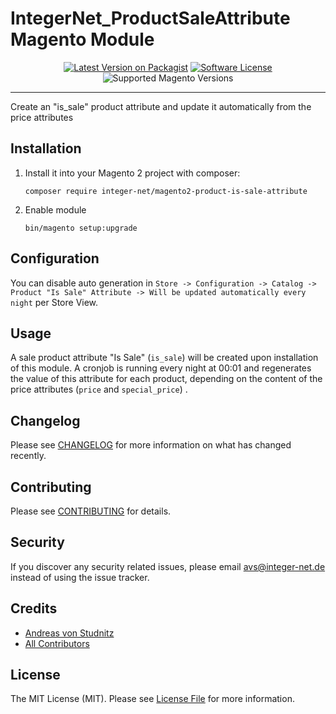 # IntegerNet_ProductSaleAttribute Magento Module
<div align="center">

[![Latest Version on Packagist][ico-version]][link-packagist]
[![Software License][ico-license]](LICENSE.md)
![Supported Magento Versions][ico-compatibility]
</div>

---

Create an "is_sale" product attribute and update it automatically from the price attributes

## Installation

1. Install it into your Magento 2 project with composer:
    ```
    composer require integer-net/magento2-product-is-sale-attribute
    ```

2. Enable module
    ```
    bin/magento setup:upgrade
    ```

## Configuration

You can disable auto generation in `Store -> Configuration -> Catalog -> Product "Is Sale" Attribute -> Will be updated automatically every night` per Store View.

## Usage

A sale product attribute "Is Sale" (`is_sale`) will be created upon installation of this module.
A cronjob is running every night at 00:01 and regenerates the value of this attribute for each 
product, depending on the content of the price attributes (`price` and `special_price`) .

## Changelog

Please see [CHANGELOG](CHANGELOG.md) for more information on what has changed recently.

## Contributing

Please see [CONTRIBUTING](CONTRIBUTING.md) for details.

## Security

If you discover any security related issues, please email avs@integer-net.de instead of using the issue tracker.

## Credits

- [Andreas von Studnitz][link-author]
- [All Contributors][link-contributors]

## License

The MIT License (MIT). Please see [License File](LICENSE) for more information.

[ico-version]: https://img.shields.io/packagist/v/integer-net/magento2-product-is-sale-attribute.svg?style=flat-square
[ico-license]: https://img.shields.io/badge/license-MIT-brightgreen.svg?style=flat-square
[ico-compatibility]: https://img.shields.io/badge/magento-2.3%20|%202.4-brightgreen.svg?logo=magento&longCache=true&style=flat-square

[link-packagist]: https://packagist.org/packages/integer-net/magento2-product-sale-attribute
[link-author]: https://github.com/avstudnitz
[link-contributors]: ../../contributors
